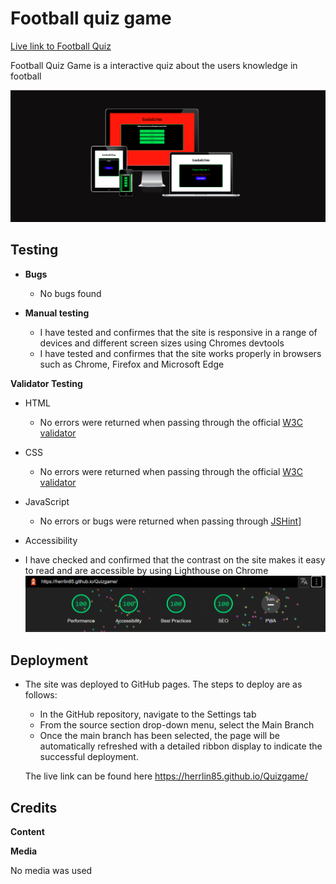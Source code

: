 # Football quiz game
[Live link to Football Quiz](https://herrlin85.github.io/Quizgame/)

Football Quiz Game is a interactive quiz about the users knowledge in football

![responsive design image](assets/images/Responsive.png)

## Testing

  - **Bugs**
    - No bugs found

  - **Manual testing**
     - I have tested and confirmes that the site is responsive in a range of devices and different screen sizes using Chromes devtools
     - I have tested and confirmes that the site works properly in browsers such as Chrome, Firefox and Microsoft Edge


**Validator Testing**
 - HTML
   - No errors were returned when passing through the official [W3C validator](https://validator.w3.org/nu/?doc=https%3A%2F%2Fherrlin85.github.io%2FQuizgame%2F)
  
  - CSS
    - No errors were returned when passing through the official [W3C validator](https://jigsaw.w3.org/css-validator/validator?uri=https%3A%2F%2Fherrlin85.github.io%2FQuizgame%2F&profile=css3svg&usermedium=all&warning=1&vextwarning=&lang=sv)

  - JavaScript 
    - No errors or bugs were returned when passing through [JSHint](https://jshint.com/)]

  - Accessibility 
   - I have checked and confirmed that the contrast on the site makes it easy to read and are accessible by using Lighthouse on Chrome
![Lighthouse check](assets/images/Lighthouse.png)


## Deployment

- The site was deployed to GitHub pages. The steps to deploy are as follows:
  - In the GitHub repository, navigate to the Settings tab
  - From the source section drop-down menu, select the Main Branch
  - Once the main branch has been selected, the page will be automatically refreshed with a detailed ribbon display to indicate the successful deployment.

  The live link can be found here https://herrlin85.github.io/Quizgame/

## Credits

**Content**

**Media**

No media was used